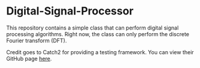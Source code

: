 # Digital-Signal-Processor
This repository contains a simple class that can perform digital signal processing algorithms. Right now, the class can only perform the discrete Fourier transform (DFT).

Credit goes to Catch2 for providing a testing framework. You can view their GitHub page [here](https://github.com/catchorg/Catch2/tree/v2.x).

